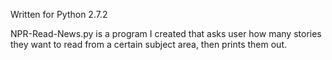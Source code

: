 Written for Python 2.7.2

NPR-Read-News.py is a program I created that asks user how many stories they want to read from a certain subject area, then prints them out.